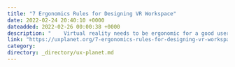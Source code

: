 ```yaml
---
title: "7 Ergonomics Rules for Designing VR Workspace"
date: 2022-02-24 20:40:10 +0000
dateadded: 2022-02-26 00:00:38 +0000
description: "    Virtual reality needs to be ergonomic for a good user experience  Continue reading on UX Planet »  "
link: "https://uxplanet.org/7-ergonomics-rules-for-designing-vr-workspace-8e6f7df7261b?source=rss----819cc2aaeee0---4"
category:
directory: _directory/ux-planet.md
---
```

